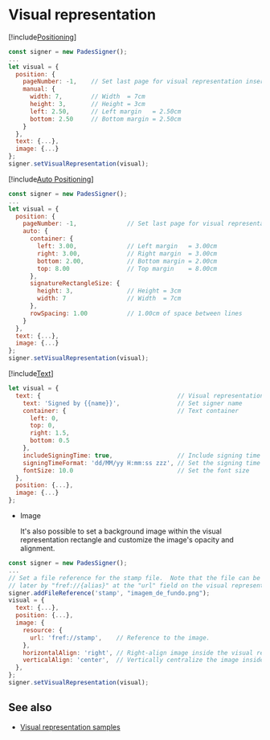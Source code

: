 ﻿# Visual representation

[!include[Positioning](../../../includes/visual-rep/positioning.md)]

```javascript
const signer = new PadesSigner();
...
let visual = {
  position: {
    pageNumber: -1,    // Set last page for visual representation insertion
    manual: {
      width: 7,        // Width  = 7cm
      height: 3,       // Height = 3cm
      left: 2.50,      // Left margin   = 2.50cm
      bottom: 2.50     // Bottom margin = 2.50cm
    }
  },
  text: {...},
  image: {...}
};
signer.setVisualRepresentation(visual);
```

[!include[Auto Positioning](../../../includes/visual-rep/auto-positioning.md)]

```javascript
const signer = new PadesSigner();
...
let visual = {
  position: {
    pageNumber: -1,              // Set last page for visual representations insertion
    auto: {
      container: {
        left: 3.00,              // Left margin   = 3.00cm
        right: 3.00,             // Right margin  = 3.00cm
        bottom: 2.00,            // Bottom margin = 2.00cm
        top: 8.00                // Top margin    = 8.00cm
      },
      signatureRectangleSize: {
        height: 3,               // Height = 3cm
        width: 7                 // Width  = 7cm
      },
      rowSpacing: 1.00           // 1.00cm of space between lines
    }
  },
  text: {...},
  image: {...}
};
signer.setVisualRepresentation(visual);
```

[!include[Text](../../../includes/visual-rep/text.md)]

```javascript
let visual = {
  text: {                                      // Visual representation text
    text: 'Signed by {{name}}',                // Set signer name
    container: {                               // Text container
      left: 0,
      top: 0,
      right: 1.5,
      bottom: 0.5
    },
    includeSigningTime: true,                  // Include signing time
    signingTimeFormat: 'dd/MM/yy H:mm:ss zzz', // Set the signing time format
    fontSize: 10.0                             // Set the font size
  },
  position: {...},
  image: {...}
};
```

* Image

  It's also possible to set a background image within the visual representation rectangle and customize the image's opacity and alignment.

```javascript
const signer = new PadesSigner();
...
// Set a file reference for the stamp file.  Note that the file can be referenced
// later by "fref://{alias}" at the "url" field on the visual representation.
signer.addFileReference('stamp', "imagem_de_fundo.png");
visual = {
  text: {...},
  position: {...},
  image: {
    resource: {
      url: 'fref://stamp',    // Reference to the image.
    },
    horizontalAlign: 'right', // Right-align image inside the visual representation rectangle.
    verticalAlign: 'center',  // Vertically centralize the image inside the visual representation rectangle.
  },
};
signer.setVisualRepresentation(visual);
```

## See also

* [Visual representation samples](samples.md)